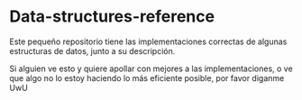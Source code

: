 # Data-structures-reference
Este pequeño repositorio tiene las implementaciones correctas de algunas estructuras de datos, junto a su descripción.

Si alguien ve esto y quiere apollar con mejores a las implementaciones, o ve que algo no lo estoy haciendo lo más eficiente posible, por favor diganme UwU
